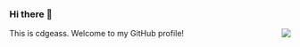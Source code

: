 ### Hi there 👋

<img align="right" src="https://github-readme-stats.vercel.app/api?username=cdgeass&show_icons=true&icon_color=805AD5&text_color=718096&bg_color=ffffff&hide_title=true" />

This is cdgeass. Welcome to my GitHub profile!
